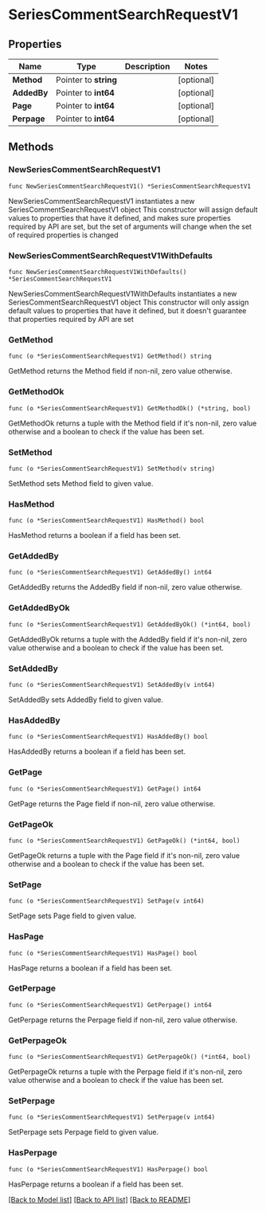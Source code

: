# SeriesCommentSearchRequestV1

## Properties

Name | Type | Description | Notes
------------ | ------------- | ------------- | -------------
**Method** | Pointer to **string** |  | [optional] 
**AddedBy** | Pointer to **int64** |  | [optional] 
**Page** | Pointer to **int64** |  | [optional] 
**Perpage** | Pointer to **int64** |  | [optional] 

## Methods

### NewSeriesCommentSearchRequestV1

`func NewSeriesCommentSearchRequestV1() *SeriesCommentSearchRequestV1`

NewSeriesCommentSearchRequestV1 instantiates a new SeriesCommentSearchRequestV1 object
This constructor will assign default values to properties that have it defined,
and makes sure properties required by API are set, but the set of arguments
will change when the set of required properties is changed

### NewSeriesCommentSearchRequestV1WithDefaults

`func NewSeriesCommentSearchRequestV1WithDefaults() *SeriesCommentSearchRequestV1`

NewSeriesCommentSearchRequestV1WithDefaults instantiates a new SeriesCommentSearchRequestV1 object
This constructor will only assign default values to properties that have it defined,
but it doesn't guarantee that properties required by API are set

### GetMethod

`func (o *SeriesCommentSearchRequestV1) GetMethod() string`

GetMethod returns the Method field if non-nil, zero value otherwise.

### GetMethodOk

`func (o *SeriesCommentSearchRequestV1) GetMethodOk() (*string, bool)`

GetMethodOk returns a tuple with the Method field if it's non-nil, zero value otherwise
and a boolean to check if the value has been set.

### SetMethod

`func (o *SeriesCommentSearchRequestV1) SetMethod(v string)`

SetMethod sets Method field to given value.

### HasMethod

`func (o *SeriesCommentSearchRequestV1) HasMethod() bool`

HasMethod returns a boolean if a field has been set.

### GetAddedBy

`func (o *SeriesCommentSearchRequestV1) GetAddedBy() int64`

GetAddedBy returns the AddedBy field if non-nil, zero value otherwise.

### GetAddedByOk

`func (o *SeriesCommentSearchRequestV1) GetAddedByOk() (*int64, bool)`

GetAddedByOk returns a tuple with the AddedBy field if it's non-nil, zero value otherwise
and a boolean to check if the value has been set.

### SetAddedBy

`func (o *SeriesCommentSearchRequestV1) SetAddedBy(v int64)`

SetAddedBy sets AddedBy field to given value.

### HasAddedBy

`func (o *SeriesCommentSearchRequestV1) HasAddedBy() bool`

HasAddedBy returns a boolean if a field has been set.

### GetPage

`func (o *SeriesCommentSearchRequestV1) GetPage() int64`

GetPage returns the Page field if non-nil, zero value otherwise.

### GetPageOk

`func (o *SeriesCommentSearchRequestV1) GetPageOk() (*int64, bool)`

GetPageOk returns a tuple with the Page field if it's non-nil, zero value otherwise
and a boolean to check if the value has been set.

### SetPage

`func (o *SeriesCommentSearchRequestV1) SetPage(v int64)`

SetPage sets Page field to given value.

### HasPage

`func (o *SeriesCommentSearchRequestV1) HasPage() bool`

HasPage returns a boolean if a field has been set.

### GetPerpage

`func (o *SeriesCommentSearchRequestV1) GetPerpage() int64`

GetPerpage returns the Perpage field if non-nil, zero value otherwise.

### GetPerpageOk

`func (o *SeriesCommentSearchRequestV1) GetPerpageOk() (*int64, bool)`

GetPerpageOk returns a tuple with the Perpage field if it's non-nil, zero value otherwise
and a boolean to check if the value has been set.

### SetPerpage

`func (o *SeriesCommentSearchRequestV1) SetPerpage(v int64)`

SetPerpage sets Perpage field to given value.

### HasPerpage

`func (o *SeriesCommentSearchRequestV1) HasPerpage() bool`

HasPerpage returns a boolean if a field has been set.


[[Back to Model list]](../README.md#documentation-for-models) [[Back to API list]](../README.md#documentation-for-api-endpoints) [[Back to README]](../README.md)


